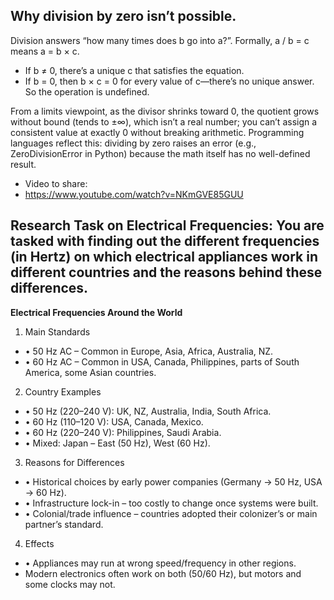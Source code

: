 ## Why division by zero isn’t possible.

Division answers “how many times does b go into a?”. Formally, a / b = c means a = b × c.
-   If b ≠ 0, there’s a unique c that satisfies the equation.
-   If b = 0, then b × c = 0 for every value of c—there’s no unique answer. So the operation is undefined.

From a limits viewpoint, as the divisor shrinks toward 0, the quotient grows without bound (tends to ±∞), which isn’t a real number; you can’t assign a consistent value at exactly 0 without breaking arithmetic.
Programming languages reflect this: dividing by zero raises an error (e.g., ZeroDivisionError in Python) because the math itself has no well-defined result.

- Video to share:
- https://www.youtube.com/watch?v=NKmGVE85GUU

## Research Task on Electrical Frequencies: You are tasked with finding out the different frequencies (in Hertz) on which electrical appliances work in different countries and the reasons behind these differences.

**Electrical Frequencies Around the World**

1. Main Standards
-   • 50 Hz AC – Common in Europe, Asia, Africa, Australia, NZ.
-   • 60 Hz AC – Common in USA, Canada, Philippines, parts of South America, some Asian countries.
2. Country Examples
-   • 50 Hz (220–240 V): UK, NZ, Australia, India, South Africa.
-   • 60 Hz (110–120 V): USA, Canada, Mexico.
-   • 60 Hz (220–240 V): Philippines, Saudi Arabia.
-   • Mixed: Japan – East (50 Hz), West (60 Hz).
3. Reasons for Differences
-   • Historical choices by early power companies (Germany → 50 Hz, USA → 60 Hz).
-   • Infrastructure lock-in – too costly to change once systems were built.
-   • Colonial/trade influence – countries adopted their colonizer’s or main partner’s standard.
4. Effects
-   • Appliances may run at wrong speed/frequency in other regions.
-   Modern electronics often work on both (50/60 Hz), but motors and some clocks may not.
